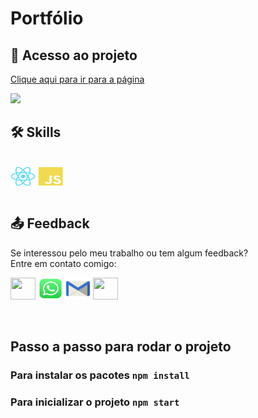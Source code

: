 # Portfólio
 
## 🔗 Acesso ao projeto
<a href="https://portfolio-jhony-freitas.vercel.app/">Clique aqui para ir para a página</a>

[<img src="src/_assets/gifs/tela.gif">](https://portfolio-jhony-freitas.vercel.app/)

## 🛠 Skills
<div style="display: inline_block"><br>
  <img align="center" alt="Js" height="30" width="40" src="src/_assets/icons/react-icone.png">
  <img align="center" alt="Js" height="30" width="40" src="https://raw.githubusercontent.com/devicons/devicon/master/icons/javascript/javascript-plain.svg">
</div>
<br/>

## 📤 Feedback
Se interessou pelo meu trabalho ou tem algum feedback? <br/> 
Entre em contato comigo:
<br/>
 
<p align="left"> 
 <a href="https://www.linkedin.com/in/jhony-freitas/" target="_blank" rel="noreferrer"><img src="https://raw.githubusercontent.com/danielcranney/readme-generator/main/public/icons/socials/linkedin.svg" width="40" height="35" /></a>
 <a href ="https://api.whatsapp.com/send?phone=5511948127577&text" target="_blank" rel="noreferrer"><img src="./src/_assets/icons/whatsapp.png" width="40" height="35" /></a>
 <a href ="mailto:jhony00._@hotmail.com" target="_blank" rel="noreferrer"><img src="src/_assets/icons/email-icone.png" width="40" height="35" /></a>
 <a href="https://discord.com/users/jhonyFreitas#1359" target="_blank" rel="noreferrer"><img src="https://raw.githubusercontent.com/danielcranney/readme-generator/main/public/icons/socials/discord.svg" width="40" height="35" /></a> 

 </p>
<br/>

## Passo a passo para rodar o projeto

### Para instalar os pacotes `npm install`

### Para inicializar o projeto `npm start`

